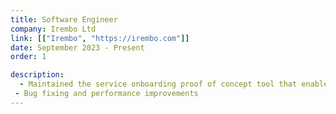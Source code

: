 ```yaml
---
title: Software Engineer
company: Irembo Ltd
link: [["Irembo", "https://irembo.com"]]
date: September 2023 - Present
order: 1

description:
  - Maintained the service onboarding proof of concept tool that enables dynamic configuration of Irembo services, including forms, workflows, and notifications, significantly reducing the service onboarding time.
 - Bug fixing and performance improvements
---
```

